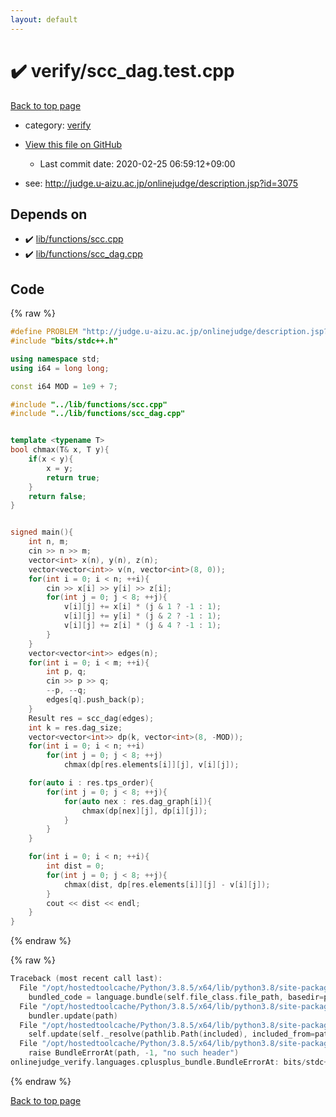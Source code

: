 ```yaml
---
layout: default
---
```


<!-- mathjax config similar to math.stackexchange -->
<script type="text/javascript" async
  src="https://cdnjs.cloudflare.com/ajax/libs/mathjax/2.7.5/MathJax.js?config=TeX-MML-AM_CHTML">
</script>
<script type="text/x-mathjax-config">
  MathJax.Hub.Config({
    TeX: { equationNumbers: { autoNumber: "AMS" }},
    tex2jax: {
      inlineMath: [ ['$','$'] ],
      processEscapes: true
    },
    "HTML-CSS": { matchFontHeight: false },
    displayAlign: "left",
    displayIndent: "2em"
  });
</script>

<script type="text/javascript" src="https://cdnjs.cloudflare.com/ajax/libs/jquery/3.4.1/jquery.min.js"></script>
<script src="https://cdn.jsdelivr.net/npm/jquery-balloon-js@1.1.2/jquery.balloon.min.js" integrity="sha256-ZEYs9VrgAeNuPvs15E39OsyOJaIkXEEt10fzxJ20+2I=" crossorigin="anonymous"></script>
<script type="text/javascript" src="../../assets/js/copy-button.js"></script>
<link rel="stylesheet" href="../../assets/css/copy-button.css" />


# :heavy_check_mark: verify/scc_dag.test.cpp

<a href="../../index.html">Back to top page</a>

* category: <a href="../../index.html#e8418d1d706cd73548f9f16f1d55ad6e">verify</a>
* <a href="{{ site.github.repository_url }}/blob/master/verify/scc_dag.test.cpp">View this file on GitHub</a>
    - Last commit date: 2020-02-25 06:59:12+09:00


* see: <a href="http://judge.u-aizu.ac.jp/onlinejudge/description.jsp?id=3075">http://judge.u-aizu.ac.jp/onlinejudge/description.jsp?id=3075</a>


## Depends on

* :heavy_check_mark: <a href="../../library/lib/functions/scc.cpp.html">lib/functions/scc.cpp</a>
* :heavy_check_mark: <a href="../../library/lib/functions/scc_dag.cpp.html">lib/functions/scc_dag.cpp</a>


## Code

<a id="unbundled"></a>
{% raw %}
```cpp
#define PROBLEM "http://judge.u-aizu.ac.jp/onlinejudge/description.jsp?id=3075"
#include "bits/stdc++.h"

using namespace std;
using i64 = long long;

const i64 MOD = 1e9 + 7;

#include "../lib/functions/scc.cpp"
#include "../lib/functions/scc_dag.cpp"


template <typename T>
bool chmax(T& x, T y){
    if(x < y){
        x = y;
        return true;
    }
    return false;
}


signed main(){
    int n, m;
    cin >> n >> m;
    vector<int> x(n), y(n), z(n);
    vector<vector<int>> v(n, vector<int>(8, 0));
    for(int i = 0; i < n; ++i){
        cin >> x[i] >> y[i] >> z[i];
        for(int j = 0; j < 8; ++j){
            v[i][j] += x[i] * (j & 1 ? -1 : 1);
            v[i][j] += y[i] * (j & 2 ? -1 : 1);
            v[i][j] += z[i] * (j & 4 ? -1 : 1);
        }
    }
    vector<vector<int>> edges(n);
    for(int i = 0; i < m; ++i){
        int p, q;
        cin >> p >> q;
        --p, --q;
        edges[q].push_back(p);
    }
    Result res = scc_dag(edges);
    int k = res.dag_size;
    vector<vector<int>> dp(k, vector<int>(8, -MOD));
    for(int i = 0; i < n; ++i)
        for(int j = 0; j < 8; ++j)
            chmax(dp[res.elements[i]][j], v[i][j]);

    for(auto i : res.tps_order){
        for(int j = 0; j < 8; ++j){
            for(auto nex : res.dag_graph[i]){
                chmax(dp[nex][j], dp[i][j]);
            }
        }
    }

    for(int i = 0; i < n; ++i){
        int dist = 0;
        for(int j = 0; j < 8; ++j){
            chmax(dist, dp[res.elements[i]][j] - v[i][j]);
        }
        cout << dist << endl;
    }
}

```
{% endraw %}

<a id="bundled"></a>
{% raw %}
```cpp
Traceback (most recent call last):
  File "/opt/hostedtoolcache/Python/3.8.5/x64/lib/python3.8/site-packages/onlinejudge_verify/docs.py", line 349, in write_contents
    bundled_code = language.bundle(self.file_class.file_path, basedir=pathlib.Path.cwd())
  File "/opt/hostedtoolcache/Python/3.8.5/x64/lib/python3.8/site-packages/onlinejudge_verify/languages/cplusplus.py", line 185, in bundle
    bundler.update(path)
  File "/opt/hostedtoolcache/Python/3.8.5/x64/lib/python3.8/site-packages/onlinejudge_verify/languages/cplusplus_bundle.py", line 307, in update
    self.update(self._resolve(pathlib.Path(included), included_from=path))
  File "/opt/hostedtoolcache/Python/3.8.5/x64/lib/python3.8/site-packages/onlinejudge_verify/languages/cplusplus_bundle.py", line 187, in _resolve
    raise BundleErrorAt(path, -1, "no such header")
onlinejudge_verify.languages.cplusplus_bundle.BundleErrorAt: bits/stdc++.h: line -1: no such header

```
{% endraw %}

<a href="../../index.html">Back to top page</a>

